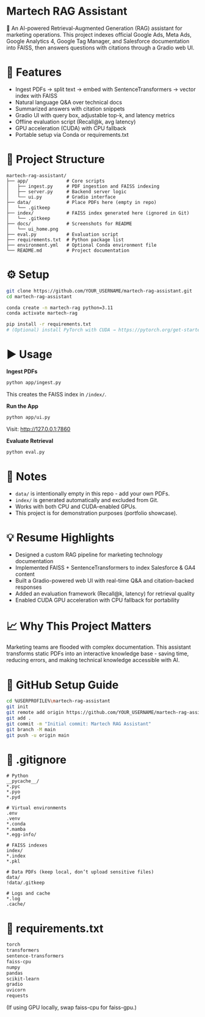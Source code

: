 # Martech RAG Assistant
🤖 An AI-powered Retrieval-Augmented Generation (RAG) assistant for marketing operations.
This project indexes official Google Ads, Meta Ads, Google Analytics 4, Google Tag Manager, and Salesforce documentation into FAISS, then answers questions with citations through a Gradio web UI.
# 🚀 Features
- Ingest PDFs → split text → embed with SentenceTransformers → vector index with FAISS
- Natural language Q&A over technical docs
- Summarized answers with citation snippets
- Gradio UI with query box, adjustable top-k, and latency metrics
- Offline evaluation script (Recall@k, avg latency)
- GPU acceleration (CUDA) with CPU fallback
- Portable setup via Conda or requirements.txt
# 📂 Project Structure
```
martech-rag-assistant/
├── app/              # Core scripts
│   ├── ingest.py     # PDF ingestion and FAISS indexing
│   ├── server.py     # Backend server logic
│   └── ui.py         # Gradio interface
├── data/             # Place PDFs here (empty in repo)
│   └── .gitkeep
├── index/            # FAISS index generated here (ignored in Git)
│   └── .gitkeep
├── docs/             # Screenshots for README
│   └── ui_home.png
├── eval.py           # Evaluation script
├── requirements.txt  # Python package list
├── environment.yml   # Optional Conda environment file
└── README.md         # Project documentation
```
# ⚙️ Setup
```bash
git clone https://github.com/YOUR_USERNAME/martech-rag-assistant.git
cd martech-rag-assistant

conda create -n martech-rag python=3.11
conda activate martech-rag

pip install -r requirements.txt
# (Optional) install PyTorch with CUDA → https://pytorch.org/get-started/locally
```
# ▶️ Usage
**Ingest PDFs**
```bash
python app/ingest.py
```

This creates the FAISS index in `/index/`.

**Run the App**
```bash
python app/ui.py
```
Visit: http://127.0.0.1:7860

**Evaluate Retrieval**
```bash
python eval.py
```

# 📝 Notes
- `data/` is intentionally empty in this repo - add your own PDFs.
- `index/` is generated automatically and excluded from Git.
- Works with both CPU and CUDA-enabled GPUs.
- This project is for demonstration purposes (portfolio showcase).
# 💡 Resume Highlights
- Designed a custom RAG pipeline for marketing technology documentation
- Implemented FAISS + SentenceTransformers to index Salesforce & GA4 content
- Built a Gradio-powered web UI with real-time Q&A and citation-backed responses
- Added an evaluation framework (Recall@k, latency) for retrieval quality
- Enabled CUDA GPU acceleration with CPU fallback for portability
# 📈 Why This Project Matters
Marketing teams are flooded with complex documentation.
This assistant transforms static PDFs into an interactive knowledge base - saving time, reducing errors, and making technical knowledge accessible with AI.
# 🔑 GitHub Setup Guide
```bash
cd %USERPROFILE%\martech-rag-assistant
git init
git remote add origin https://github.com/YOUR_USERNAME/martech-rag-assistant.git
git add .
git commit -m "Initial commit: Martech RAG Assistant"
git branch -M main
git push -u origin main
```
# 📄 .gitignore
```gitignore
# Python
__pycache__/
*.pyc
*.pyo
*.pyd

# Virtual environments
.env
.venv
*.conda
*.mamba
*.egg-info/

# FAISS indexes
index/
*.index
*.pkl

# Data PDFs (keep local, don’t upload sensitive files)
data/
!data/.gitkeep

# Logs and cache
*.log
.cache/
```
# 📄 requirements.txt
```txt
torch
transformers
sentence-transformers
faiss-cpu
numpy
pandas
scikit-learn
gradio
uvicorn
requests
```
(If using GPU locally, swap faiss-cpu for faiss-gpu.)
